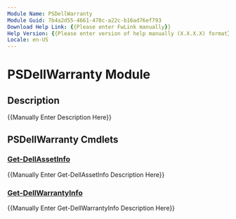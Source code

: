 ```yaml
---
Module Name: PSDellWarranty
Module Guid: 7b4a2d55-4661-478c-a22c-b16ad76ef793
Download Help Link: {{Please enter FwLink manually}}
Help Version: {{Please enter version of help manually (X.X.X.X) format}}
Locale: en-US
---
```


# PSDellWarranty Module
## Description
{{Manually Enter Description Here}}

## PSDellWarranty Cmdlets
### [Get-DellAssetInfo](Get-DellAssetInfo.md)
{{Manually Enter Get-DellAssetInfo Description Here}}

### [Get-DellWarrantyInfo](Get-DellWarrantyInfo.md)
{{Manually Enter Get-DellWarrantyInfo Description Here}}

